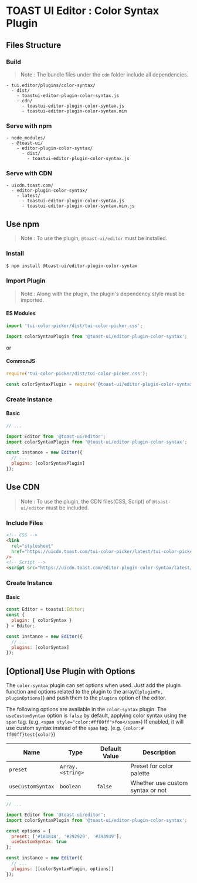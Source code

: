 # TOAST UI Editor : Color Syntax Plugin

## Files Structure

### Build

> Note : The bundle files under the `cdn` folder include all dependencies.

```
- tui.editor/plugins/color-syntax/
  - dist/
    - toastui-editor-plugin-color-syntax.js
    - cdn/
      - toastui-editor-plugin-color-syntax.js
      - toastui-editor-plugin-color-syntax.min
```

### Serve with npm

```
- node_modules/
  - @toast-ui/
    - editor-plugin-color-syntax/
      - dist/
        - toastui-editor-plugin-color-syntax.js
```

### Serve with CDN

```
- uicdn.toast.com/
  - editor-plugin-color-syntax/
    - latest/
      - toastui-editor-plugin-color-syntax.js
      - toastui-editor-plugin-color-syntax.min.js
```

## Use npm

> Note : To use the plugin, `@toast-ui/editor` must be installed.

### Install

```sh
$ npm install @toast-ui/editor-plugin-color-syntax
```

### Import Plugin

> Note : Along with the plugin, the plugin's dependency style must be imported.

#### ES Modules

```js
import 'tui-color-picker/dist/tui-color-picker.css';

import colorSyntaxPlugin from '@toast-ui/editor-plugin-color-syntax';
```

or

#### CommonJS

```js
require('tui-color-picker/dist/tui-color-picker.css');

const colorSyntaxPlugin = require('@toast-ui/editor-plugin-color-syntax');
```

### Create Instance

#### Basic

```js
// ...

import Editor from '@toast-ui/editor';
import colorSyntaxPlugin from '@toast-ui/editor-plugin-color-syntax';

const instance = new Editor({
  // ...
  plugins: [colorSyntaxPlugin]
});
```

## Use CDN

> Note : To use the plugin, the CDN files(CSS, Script) of `@toast-ui/editor` must be included.

### Include Files

```html
<!-- CSS -->
<link
  rel="stylesheet"
  href="https://uicdn.toast.com/tui-color-picker/latest/tui-color-picker.min.css"
/>
<!-- Script -->
<script src="https://uicdn.toast.com/editor-plugin-color-syntax/latest/toastui-editor-plugin-color-syntax.min.js"></script>
```

### Create Instance

#### Basic

```js
const Editor = toastui.Editor;
const {
  plugin: { colorSyntax }
} = Editor;

const instance = new Editor({
  // ...
  plugins: [colorSyntax]
});
```

## [Optional] Use Plugin with Options

The `color-syntax` plugin can set options when used. Just add the plugin function and options related to the plugin to the array(`[pluginFn, pluginOptions]`) and push them to the `plugins` option of the editor.

The following options are available in the `color-syntax` plugin.
The `useCustomSyntax` option is `false` by default, applying color syntax using the `span` tag. (e.g. `<span style="color:#ff00ff">foo</span>`) If enabled, it will use custom syntax instead of the `span` tag. (e.g. `{color:# ff00ff}test{color}`)

| Name              | Type             | Default Value | Description                      |
| ----------------- | ---------------- | ------------- | -------------------------------- |
| `preset`          | `Array.<string>` |               | Preset for color palette         |
| `useCustomSyntax` | `boolean`        | `false`       | Whether use custom syntax or not |

```js
// ...

import Editor from '@toast-ui/editor';
import colorSyntaxPlugin from '@toast-ui/editor-plugin-color-syntax';

const options = {
  preset: ['#181818', '#292929', '#393939'],
  useCustomSyntax: true
};

const instance = new Editor({
  // ...
  plugins: [[colorSyntaxPlugin, options]]
});
```
